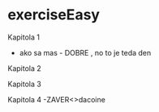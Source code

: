 # exerciseEasy

Kapitola 1
- ako sa mas - DOBRE , no to je teda den


Kapitola 2


Kapitola 3


Kapitola 4 -ZAVER<>dacoine
